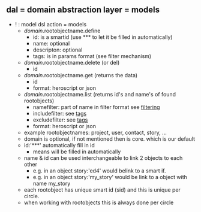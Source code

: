 ## dal = domain abstraction layer = models

- ! : model dsl action = models
  - $domain.$rootobjectname.define
    - id: is a smartid (use *** to let it be filled in automatically)
    - name: optional
    - descripton: optional
    - tags: is in params format (see filter mechanism)
  - $domain.$rootobjectname.delete (or del)
    - id
  - $domain.$rootobjectname.get (returns the data)
    - id
    - format: heroscript or json
  - $domain.$rootobjectname.list (returns id's and name's of found rootobjects)
    - namefilter: part of name in filter format see [filtering](filtering.md)
    - includefilter: see [tags](tags.md)
    - excludefilter: see [tags](tags.md)
    - format: heroscript or json
  - example rootobjectnames: project, user, contact, story, ...
  - domain is optional, if not mentioned then is core.  which is our default
  - id:'***' automatically fill in id
    - means will be filled in automatically
  - name & id can be used interchangeable to link 2 objects to each other
    - e.g. in an object story:'ed4' would belink to a smart if.
    - e.g. in an object story:'my_story' would be link to a object with name my_story
  - each rootobject has unique smart id (sid) and this is unique per circle.
  - when working with rootobjects this is always done per circle
